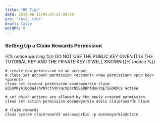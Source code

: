 ```yaml
---
title: "BP Tips"
date: 2018-06-11T09:07:37-04:00
pre: "<b>2. </b>"
draft: false
weight: 0
---
```


### Setting Up a Claim Rewards Permission

{{% notice warning %}}
DO NOT USE THE PUBLIC KEY GIVEN IT IS THE TUTORIAL KEY AND THE PRIVATE KEY IS WELL KNOWN
{{% /notice %}}

```
# create new permission on an account
# cleos set account permission <account> <new permission> <pub key> <parent>
cleos set account permission eosnewyorkio claim EOS6MRyAjQq8ud7hVNYcfnVPJqcVpscN5So8BhtHuGYqET5GDW5CV active

# set which actions are allowed by the newly created permission
cleos set action permission eosnewyorkio eosio claimrewards claim

# claim rewards
cleos system claimrewards eosnewyorkio -p eosnewyorkio@claim
```